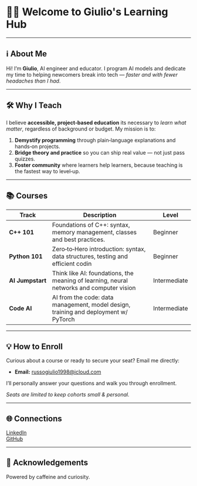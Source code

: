 # 👨‍💻 Welcome to **Giulio's Learning Hub**

---

## ℹ️ About Me

Hi! I’m **Giulio**, AI engineer and educator. I program AI models and dedicate my time to helping newcomers break into tech — *faster and with fewer headaches than I had*.

---

## 🛠️ Why I Teach

I believe **accessible, project‑based education** its necessary to *learn what matter*, regardless of background or budget. My mission is to:

1. **Demystify programming** through plain‑language explanations and hands‑on projects.
2. **Bridge theory and practice** so you can ship real value — not just pass quizzes.
3. **Foster community** where learners help learners, because teaching is the fastest way to level‑up.

---

## 📚 Courses

| Track            | Description                                                                                                        | Level        |
| ---------------- | ------------------------------------------------------------------------------------------------------------------ | ------------ |
| **C++ 101**      | Foundations of C++: syntax, memory management, classes and best practices.                                         | Beginner     |
| **Python 101**   | Zero‑to‑Hero introduction: syntax, data structures, testing and efficient codin                                    | Beginner     |
| **AI Jumpstart** | Think like AI: foundations, the meaning of learning, neural networks and computer vision                           | Intermediate |
| **Code AI**      | AI from the code: data management, model design, training and deployment w/ PyTorch                                | Intermediate |

---

## 💡 How to Enroll

Curious about a course or ready to secure your seat? Email me directly:

* **Email:** [russogiulio1998@icloud.com](mailto:russogiulio1998@icloud.com)

I’ll personally answer your questions and walk you through enrollment.

*Seats are limited to keep cohorts small & personal.*

---

## 🌐 Connections

[LinkedIn](https://linkedin.com/in/russogiulio) <br>
[GitHub](https://github.com/GiulioRusso) <br>

---

## 🌟 Acknowledgements

Powered by caffeine and curiosity.


